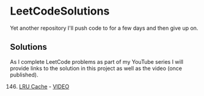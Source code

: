 # LeetCodeSolutions
Yet another repository I'll push code to for a few days and then give up on.

## Solutions
As I complete LeetCode problems as part of my YouTube series I will provide links to the solution in this project as well as the video (once published).

146. [LRU Cache](/kotlin/src/main/kotlin/dev/engel/leetcode/kotlin/146-LRU-Cache.kt) - [VIDEO](https://youtu.be/cO1Exn_Ol-0)
